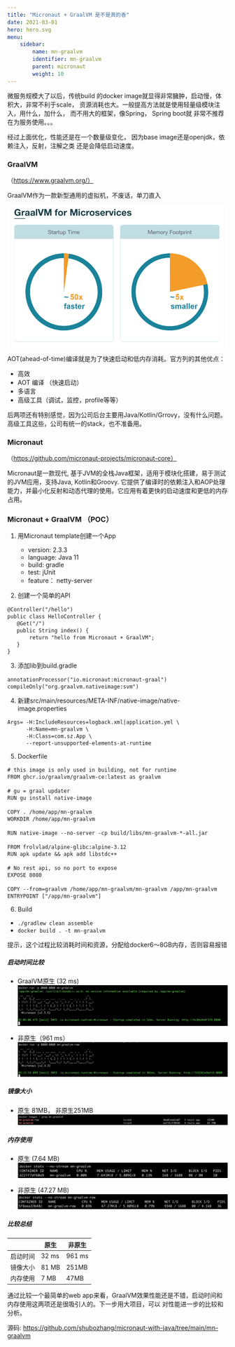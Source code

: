 ```yaml
---
title: "Micronaut + GraalVM 是不是真的香"
date: 2021-03-01
hero: hero.svg
menu:
    sidebar:
        name: mn-graalvm
        identifier: mn-graalvm
        parent: micronaut
        weight: 10
---
```


微服务规模大了以后，传统build 的docker image就显得非常臃肿，启动慢，体积大，非常不利于scale，
资源消耗也大。一般提高方法就是使用轻量级模块注入，用什么，加什么， 而不用大的框架，像Spring， Spring boot就
非常不推荐在为服务使用。。。

经过上面优化，性能还是在一个数量级变化， 因为base image还是openjdk，依赖注入，反射，注解之类
还是会降低启动速度。

### GraalVM
（https://www.graalvm.org/）

GraalVM作为一款新型通用的虚拟机，不废话，单刀直入

![Alt Text](/images/posts/micronaut/graalvm-1.png)

AOT(ahead-of-time)编译就是为了快速启动和低内存消耗。官方列的其他优点：
* 高效
* AOT 编译 （快速启动）
* 多语言
* 高级工具（调试，监控，profile等等）

后两项还有特别感觉，因为公司后台主要用Java/Kotlin/Grrovy，没有什么问题。高级工具这些，公司有统一的stack，也不准备用。


### Micronaut
（https://github.com/micronaut-projects/micronaut-core）

Micronaut是一款现代, 基于JVM的全栈Java框架，适用于模块化搭建，易于测试的JVM应用，支持Java, Kotlin和Groovy.
它提供了编译时的依赖注入和AOP处理能力，并最小化反射和动态代理的使用。它应用有着更快的启动速度和更低的内存占用。

### Micronaut + GraalVM （POC）

1. 用Micronaut template创建一个App
    * version: 2.3.3
    * language: Java 11
    * build: gradle
    * test: jUnit
    * feature： netty-server

2. 创建一个简单的API
```
@Controller("/hello")
public class HelloController {
   @Get("/")
   public String index() {
       return "hello from Micronaut + GraalVM";
   }
}
```

3. 添加lib到build.gradle
```
annotationProcessor("io.micronaut:micronaut-graal")
compileOnly("org.graalvm.nativeimage:svm")
```

4. 新建src/main/resources/META-INF/native-image/native-image.properties
```
Args= -H:IncludeResources=logback.xml|application.yml \
      -H:Name=mn-graalvm \
      -H:Class=com.sz.App \
      --report-unsupported-elements-at-runtime
```

5. Dockerfile
```
# this image is only used in building, not for runtime
FROM ghcr.io/graalvm/graalvm-ce:latest as graalvm

# gu = graal updater
RUN gu install native-image

COPY . /home/app/mn-graalvm
WORKDIR /home/app/mn-graalvm

RUN native-image --no-server -cp build/libs/mn-graalvm-*-all.jar

FROM frolvlad/alpine-glibc:alpine-3.12
RUN apk update && apk add libstdc++

# No rest api, so no port to expose
EXPOSE 8080

COPY --from=graalvm /home/app/mn-graalvm/mn-graalvm /app/mn-graalvm
ENTRYPOINT ["/app/mn-graalvm"]
```

6. Build
* `./gradlew clean assemble`
* `docker build . -t mn-graalvm`

提示，这个过程比较消耗时间和资源，分配给docker6～8GB内存，否则容易报错


##### 启动时间比较
* GraalVM原生 (32 ms)
  ![Alt Text](/images/posts/micronaut/graalvm-startup.png)


* 非原生（961 ms）
  ![Alt Text](/images/posts/micronaut/graalvm-raw-startup.png)

##### 镜像大小
* 原生 81MB， 非原生251MB    
    ![Alt Text](/images/posts/micronaut/graalvm-size.png)


##### 内存使用
* 原生 (7.64 MB)
  ![Alt Text](/images/posts/micronaut/graalvm-mem.png)
  

* 非原生 (47.27 MB)
  ![Alt Text](/images/posts/micronaut/graalvm-raw-mem.png)

##### 比较总结
| | 原生 | 非原生 |
|---|---|---|
| 启动时间 | 32 ms | 961 ms
| 镜像大小 | 81 MB | 251MB
| 内存使用 | 7 MB | 47MB

通过比较一个最简单的web app来看，GraalVM效果性能还是不错，启动时间和内存使用这两项还是很吸引人的。下一步用大项目，可以
对性能进一步的比较和分析。


源码: https://github.com/shubozhang/micronaut-with-java/tree/main/mn-graalvm
